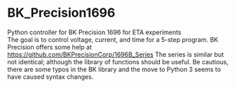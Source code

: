 # BK_Precision1696
Python controller for BK Precision 1696 for ETA experiments  
The goal is to control voltage, current, and time for a 5-step program.  BK Precision offers some help at https://github.com/BKPrecisionCorp/1696B_Series   The series is similar but not identical; although the library of functions should be useful.  Be cautious, there are some typos in the BK library and the move to Python 3 seems to have caused syntax changes.
